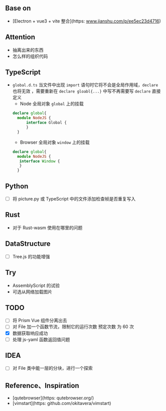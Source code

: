 ## Base on
  - [Electron + vue3 + vite 整合](https:  www.jianshu.com/p/ee5ec23d4716)

## Attention
  - 抽离出来的东西
  - 怎么样的组织代码

## TypeScript
  - `global.d.ts` 当文件中出现 `import` 语句时它将不会是全局作用域，`declare` 也将无效 ，需要重新在 `declare gloabl{...}` 中写不再需要写 `declare` 直接定义
    - Node 全局对象 `global` 上的挂载
    ```ts
    declare global{
      module NodeJS {
          interface Global {
          }
      }
    ```
    - Browser 全局对象 `window` 上的挂载
    ```ts
    declare global{
      module NodeJS {
       interface Window {
       }
      }
    ```

## Python
  - [ ] 将 picture.py 或 TypeScript 中的文件添加检查帧是否重复写入


## Rust
  - 对于 Rust-wasm 使用在哪里的问题

## DataStructure
  - [ ] Tree.js 的功能增强

## Try
  - AssemblyScript 的试验
  - 可选从网络加载图片

## TODO
  - [ ] 将 Prism Vue 组件分离出去
  - [ ] 对 File 加一个函数节流，限制它的运行次数 预定次数 为 60 次
  - [x] 数据获取响应成功
  - [ ] 处理 js-yaml 函数返回值问题

## IDEA
  - [ ] 对 File 类中能一层的分块，进行一个探索

## Reference、Inspiration
  - [qutebrowser](https:  qutebrowser.org/)
  - [vimstart](https:  github.com/okitavera/vimstart)



